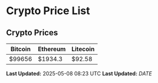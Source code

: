 # Crypto Price List

## Crypto Prices
| Bitcoin | Ethereum | Litecoin |
| ------- | -------- | -------- |
| $99656 | $1934.3 | $92.58 |
**Last Updated:** 2025-05-08 08:23 UTC
**Last Updated:** $DATE$
